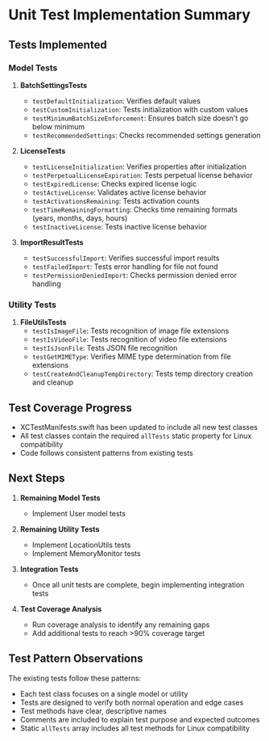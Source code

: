 # Unit Test Implementation Summary

## Tests Implemented

### Model Tests
1. **BatchSettingsTests**
   - `testDefaultInitialization`: Verifies default values
   - `testCustomInitialization`: Tests initialization with custom values
   - `testMinimumBatchSizeEnforcement`: Ensures batch size doesn't go below minimum
   - `testRecommendedSettings`: Checks recommended settings generation

2. **LicenseTests**
   - `testLicenseInitialization`: Verifies properties after initialization
   - `testPerpetualLicenseExpiration`: Tests perpetual license behavior
   - `testExpiredLicense`: Checks expired license logic
   - `testActiveLicense`: Validates active license behavior
   - `testActivationsRemaining`: Tests activation counts
   - `testTimeRemainingFormatting`: Checks time remaining formats (years, months, days, hours)
   - `testInactiveLicense`: Tests inactive license behavior

3. **ImportResultTests**
   - `testSuccessfulImport`: Verifies successful import results
   - `testFailedImport`: Tests error handling for file not found
   - `testPermissionDeniedImport`: Checks permission denied error handling

### Utility Tests
1. **FileUtilsTests**
   - `testIsImageFile`: Tests recognition of image file extensions
   - `testIsVideoFile`: Tests recognition of video file extensions
   - `testIsJsonFile`: Tests JSON file recognition
   - `testGetMIMEType`: Verifies MIME type determination from file extensions
   - `testCreateAndCleanupTempDirectory`: Tests temp directory creation and cleanup

## Test Coverage Progress

- XCTestManifests.swift has been updated to include all new test classes
- All test classes contain the required `allTests` static property for Linux compatibility
- Code follows consistent patterns from existing tests

## Next Steps

1. **Remaining Model Tests**
   - Implement User model tests

2. **Remaining Utility Tests**
   - Implement LocationUtils tests
   - Implement MemoryMonitor tests

3. **Integration Tests**
   - Once all unit tests are complete, begin implementing integration tests

4. **Test Coverage Analysis**
   - Run coverage analysis to identify any remaining gaps
   - Add additional tests to reach >90% coverage target

## Test Pattern Observations

The existing tests follow these patterns:
- Each test class focuses on a single model or utility
- Tests are designed to verify both normal operation and edge cases
- Test methods have clear, descriptive names
- Comments are included to explain test purpose and expected outcomes
- Static `allTests` array includes all test methods for Linux compatibility 